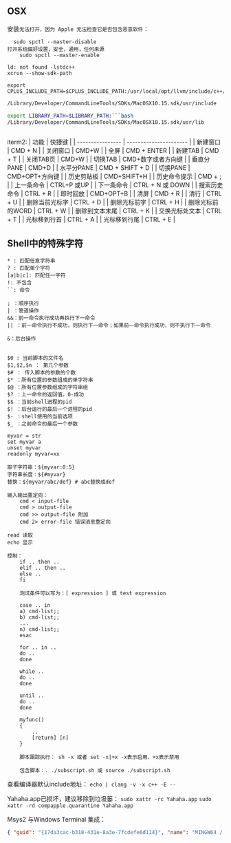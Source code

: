 ## OSX
安装`无法打开，因为 Apple 无法检查它是否包含恶意软件`：
```
  sudo spctl --master-disable
打开系统偏好设置，安全，通用，任何来源
	sudo spctl --master-enable

ld: not found -lstdc++
xcrun --show-sdk-path

export CPLUS_INCLUDE_PATH=$CPLUS_INCLUDE_PATH:/usr/local/opt/llvm/include/c++/v1:
```

```bash
/Library/Developer/CommandLineTools/SDKs/MacOSX10.15.sdk/usr/include

export LIBRARY_PATH=$LIBRARY_PATH:```bash
/Library/Developer/CommandLineTools/SDKs/MacOSX10.15.sdk/usr/lib
```

```

```

iterm2:
| 功能             | 快捷键                 |
| ---------------- | ---------------------- |
| 新建窗口         | CMD + N                |
| 关闭窗口         | CMD+W                  |
| 全屏             | CMD + ENTER            |
| 新建TAB          | CMD + T                |
| 关闭TAB页        | CMD+W                  |
| 切换TAB          | CMD+数字或者方向键     |
| 垂直分PANE       | CMD+D                  |
| 水平分PANE       | CMD + SHIFT + D        |
| 切换PANE         | CMD+OPT+方向键         |
| 历史剪贴板       | CMD+SHIFT+H            |
| 历史命令提示     | CMD + ;                |
| 上一条命令       | CTRL+P     或UP        |
| 下一条命令       | CTRL + N       或 DOWN |
| 搜索历史命令     | CTRL + R               |
| 即时回放         | CMD+OPT+B              |
| 清屏             | CMD + R                |
| 清行             | CTRL + U               |
| 删除当前光标字   | CTRL + D               |
| 删除光标前字     | CTRL + H               |
| 删除光标前的WORD | CTRL + W               |
| 删除到文本末尾   | CTRL + K               |
| 交换光标处文本   | CTRL + T               |
| 光标移到行首     | CTRL + A               |
| 光标移到行尾     | CTRL + E                       |


## Shell中的特殊字符
```
* : 匹配任意字符串
? : 匹配单个字符
[a|b|c]: 匹配任一字符
!: 不包含
``: 命令

; ：顺序执行
| ：管道操作
&&：前一命令执行成功再执行下一命令
|| ：前一命令执行不成功，则执行下一命令；如果前一命令执行成功，则不执行下一命令

&：后台操作


$0 : 当前脚本的文件名
$1,$2,$n ： 第几个参数
$# ： 传入脚本的参数的个数
$* ：所有位置的参数组成的单字符串
$@ ：所有位置参数组成的字符串组
$? ：上一命令的返回值。0-成功
$$ ：当前shell进程的pid
$! ：后台运行的最后一个进程的pid
$- ：shell使用的当前选项
$_ ：之前命令的最后一个参数

myvar = str
set myvar a
unset myvar
readonly myvar=xx

取子字符串：${myvar:0:5}
字符串长度：${#myvar}
替换：${myvar/abc/def} # abc替换成def

输入输出重定向：
	cmd < input-file
	cmd > output-file
	cmd >> output-file 附加
	cmd 2> error-file 错误消息重定向

read 读取
echo 显示

控制：
	if .. then ..
	elif .. then ..
	else ..
	fi
	
	测试条件可以写为：[ expression ] 或 test expression
	
	case .. in 
	a) cmd-list;;
	b) cmd-list;;
	...
	n) cmd-list;;
	esac
	
	for .. in ..
	do ..
	done
	
	while ..
	do ..
	done
	
	until ..
	do ..
	done
	
	myfunc()
	{
		..
		[return] [n]
	}
	
	脚本跟踪执行： sh -x 或者 set -x|+x -x表示启用，+x表示禁用
	
	包含脚本：. ./subscript.sh 或 source ./subscript.sh
```


查看编译器默认include地址：
`echo | clang -v -x c++ -E --`

Yahaha.app已损坏，建议移除到垃圾篓：
`sudo xattr -rc Yahaha.app`
`sudo xattr -rd compapple.quarantine Yahaha.app`

Msys2 与Windows Terminal 集成：
```json
{ "guid": "{17da3cac-b318-431e-8a3e-7fcdefe6d114}", "name": "MINGW64 / MSYS2", "commandline": "C:/msys64/msys2_shell.cmd -defterm -here -no-start -mingw64", "startingDirectory": "C:/msys64/home/%USERNAME%", "icon": "C:/msys64/mingw64.ico", "font": { "face": "Lucida Console", "size": 9 } }, { "guid": "{2d51fdc4-a03b-4efe-81bc-722b7f6f3820}", "name": "MINGW32 / MSYS2", "commandline": "C:/msys64/msys2_shell.cmd -defterm -here -no-start -mingw32", "startingDirectory": "C:/msys64/home/%USERNAME%", "icon": "C:/msys64/mingw32.ico", "font": { "face": "Lucida Console", "size": 9 } }, { "guid": "{71160544-14d8-4194-af25-d05feeac7233}", "name": "MSYS / MSYS2", "commandline": "C:/msys64/msys2_shell.cmd -defterm -here -no-start -msys", "startingDirectory": "C:/msys64/home/%USERNAME%", "icon": "C:/msys64/msys2.ico", "font": { "face": "Lucida Console", "size": 9 } },
```